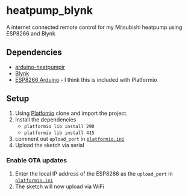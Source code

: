 # heatpump_blynk

A internet connected remote control for my Mitsubishi heatpump using ESP8266 and Blynk

## Dependencies
* [arduino-heatpumpir](https://github.com/ToniA/arduino-heatpumpir)
* [Blynk](https://github.com/blynkkk/blynk-library)
* [ESP8266 Arduino](https://github.com/esp8266/Arduino) - I think this is included with Platformio

## Setup
1. Using [Platfomio](http://platformio.org/) clone and import the project.
1. Install the dependencies
    * `platformio lib install 290`
    * `platformio lib install 415`
1. comment out `upload_port` in [`platformio.ini`](https://github.com/jamesbowles/heatpump_blynk/blob/master/platformio.ini)
1. Upload the sketch via serial

### Enable OTA updates

1. Enter the local IP address of the ESP8266 as the `upload_port` in [`platformio.ini`](https://github.com/jamesbowles/heatpump_blynk/blob/master/platformio.ini)
1. The sketch will now upload via WiFi
